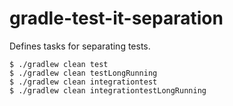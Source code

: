# gradle-test-it-separation

Defines tasks for separating tests.

```shell
$ ./gradlew clean test
$ ./gradlew clean testLongRunning
$ ./gradlew clean integrationtest
$ ./gradlew clean integrationtestLongRunning
```